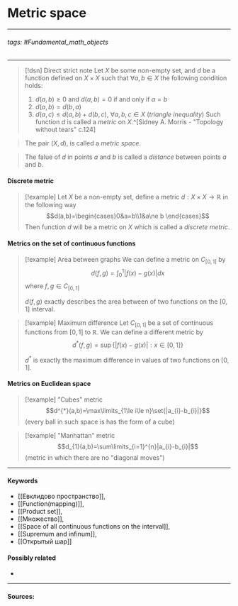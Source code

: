 # Metric space
***
###### tags: #Fundamental_math_objects  
***
>[!dsn] Direct strict note
>Let $X$ be some non-empty set, and $d$ be a function defined on $X\times X$ such that $\forall a,b\in X$ the following condition holds:
>1. $d(a,b)\ge0$ and $d(a,b)=0$ if and only if $a=b$
>2. $d(a,b)=d(b,a)$
>3. $d(a,c)\le d(a,b)+d(b,c)$, $\forall a,b,c\in X$ (*triangle inequality*)
>Such function $d$ is called a *metric* on $X$.^[Sidney A. Morris - "Topology without tears" c.124]

>The pair $(X,d)$, is called a *metric space*. 

>The falue of $d$ in points $a$ and $b$ is called a *distance* between points $a$ and $b$.
#### Discrete metric
>[!example] 
>Let $X$ be a non-empty set, define a metric $d:X\times X\to\mathbb{R}$ in the following way 
>$$d(a,b)=\begin{cases}0&a=b\\1&a\ne b \end{cases}$$
>Then function $d$ will be a metric on $X$ which is called a *discrete metric*.

#### Metrics on the set of continuous functions
>[!example] Area between graphs
>We can define a metric on $C_[0,1]$ by 
>$$d(f,g)=\int_{0}^{1}|f(x)-g(x)|dx$$ 
>where $f,g\in C_[0,1]$
>
>$d(f,g)$ exactly describes the area between of two functions on the $[0,1]$ interval.

>[!example] Maximum difference
>Let $C_[0,1]$ be a set of continuous functions from $[0,1]$ to $\mathbb{R}$. We can define a different metric by 
>$$d^{*}(f,g)=\sup\{|f(x)-g(x)|:x\in[0,1]\}$$
>
>$d^{*}$ is exactly the maximum difference in values of two functions on $[0,1]$.

#### Metrics on Euclidean space
>[!example] "Cubes" metric
>$$d^{*}(a,b)=\max\limits_{1\le i\le n}\set{|a_{i}-b_{i}|}$$ 
>(every ball in such space is has the form of a cube)

>[!example] "Manhattan" metric
>$$d_{1}(a,b)=\sum\limits_{i=1}^{n}|a_{i}-b_{i}|$$
>(metric in which there are no "diagonal moves")
***
#### Keywords
- [[Евклидово пространство]],
- [[Function(mapping)]],
- [[Product set]],
- [[Множество]],
- [[Space of all continuous functions on the interval]],
- [[Supremum and infinum]],
- [[Открытый шар]]
#### Possibly related
- 
***
#### Sources: